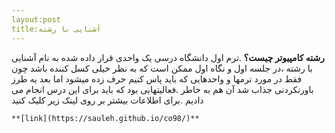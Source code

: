 ```yaml
---
layout:post
title:آشنایی با رشته
---
```


**رشته کامپیوتر چیست؟**
.ترم اول دانشگاه درسی یک واحدی قرار داده شده به نام آشنایی با رشته
  ،در جلسه اول و  نگاه اول ممکن است که به نظر خیلی کسل کننده باشد
    چون فقط در مورد ترمها و واحدهایی که باید پاس کنیم حرف زده میشود اما بعد به طرز باورنکردنی جذاب شد آن هم به خاطر 
    .فعالیتهایی بود که باید برای این درس انجام می دادیم
    .برای اطلاعات بیشتر بر روی لینک زیر کلیک کنید

    **[link](https://sauleh.github.io/co98/)**



